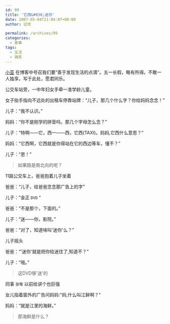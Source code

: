 ```yaml
---
id: 99
title: '它西&#038;迷你'
date: 2007-05-04T21:04:07+00:00
author: 愆伏

permalink: /archives/99
categories:
  - 故事
tags:
  - 生活
  - 搞笑
---
```


[小亚](http://iia1.spaces.live.com/) 在博客中号召我们要“善于发现生活的点滴”。五一长假，略有所得。不敢一人独享，写于此处，愿君同乐。

公交车站旁，一中年妇女手牵一准学龄儿童。
  
女子抬手指向不远处的出租车停靠站牌：“儿子，那几个什么字？你给妈妈念念！”
  
儿子：“我不认识。”
  
妈妈：“你不是刚学的拼音吗，那几个字母怎么念？”
  
儿子：“特啊——它，西一——西，它西(TAXI)。妈妈,它西什么意思？”
  
妈妈：“它西啊，它西就是你得站在它的西边等车，懂不？”
  
儿子：“恩！”

> 如果路是南北向的呢？

11路公交车上，爸爸抱着儿子坐着
  
爸爸：“儿子，给爸爸念念那广告上的字”
  
儿子：”金正 `DVD` “
  
爸爸：“不是那个，下面的。”
  
儿子：“迷——你，影院。”
  
爸爸：“对了，知道啥叫'迷你'么？”
  
儿子摇头
  
爸爸：“'迷你'就是把你给迷住了,知道不？”
  
儿子：“哦。”

> 这DVD够'迷'的

同事 `张弩` 以前给讲个也巨强

女儿指着窗外的广告问妈妈:"妈,什么叫江鲜啊？"
  
妈妈：“就是江里的海鲜。”

> 那海鲜是什么？